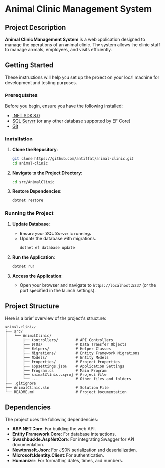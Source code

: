 # Animal Clinic Management System

## Project Description

**Animal Clinic Management System** is a web application designed to manage the operations of an animal clinic. The system allows the clinic staff to manage animals, employees, and visits efficiently.

## Getting Started

These instructions will help you set up the project on your local machine for development and testing purposes.

### Prerequisites

Before you begin, ensure you have the following installed:

- [.NET SDK 8.0](https://dotnet.microsoft.com/download/dotnet/8.0)
- [SQL Server](https://www.microsoft.com/en-us/sql-server/sql-server-downloads) (or any other database supported by EF Core)
- [Git](https://git-scm.com/downloads)

### Installation

1. **Clone the Repository**:
   ```sh
   git clone https://github.com/antiffat/animal-clinic.git
   cd animal-clinic
   ```

2. **Navigate to the Project Directory**:
   ```sh
   cd src/AnimalClinic
   ```

3. **Restore Dependencies**:
   ```sh
   dotnet restore
   ```

### Running the Project

1. **Update Database**:
   - Ensure your SQL Server is running.
   - Update the database with migrations.
     ```sh
     dotnet ef database update
     ```

2. **Run the Application**:
   ```sh
   dotnet run
   ```

3. **Access the Application**:
   - Open your browser and navigate to `https://localhost:5237` (or the port specified in the launch settings).

## Project Structure

Here is a brief overview of the project's structure:

```
animal-clinic/
├── src/
│   └── AnimalClinic/
│       ├── Controllers/        # API Controllers
│       ├── DTOs/               # Data Transfer Objects
│       ├── Helpers/            # Helper Classes
│       ├── Migrations/         # Entity Framework Migrations
│       ├── Models/             # Entity Models
│       ├── Properties/         # Project Properties
│       ├── appsettings.json    # Application Settings
│       ├── Program.cs          # Main Program
│       ├── AnimalClinic.csproj # Project File
│       └── ...                 # Other files and folders
├── .gitignore
├── AnimalClinic.sln            # Solution File
└── README.md                   # Project Documentation
```

## Dependencies

The project uses the following dependencies:

- **ASP.NET Core**: For building the web API.
- **Entity Framework Core**: For database interactions.
- **Swashbuckle.AspNetCore**: For integrating Swagger for API documentation.
- **Newtonsoft.Json**: For JSON serialization and deserialization.
- **Microsoft.Identity.Client**: For authentication.
- **Humanizer**: For formatting dates, times, and numbers.
